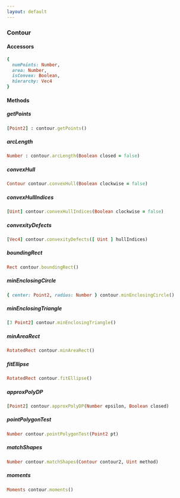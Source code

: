 ```yaml
---
layout: default
---
```


###  Contour

####  Accessors
``` ruby
{
  numPoints: Number,
  area: Number,
  isConvex: Boolean,
  hierarchy: Vec4
}
```

####  Methods

<a name="getPoints"></a>

#####  getPoints
``` ruby
[Point2] : contour.getPoints()
```

<a name="arcLength"></a>

#####  arcLength
``` ruby
Number : contour.arcLength(Boolean closed = false)
```

<a name="convexHull"></a>

#####  convexHull
``` ruby
Contour contour.convexHull(Boolean clockwise = false)
```

<a name="convexHullIndices"></a>

#####  convexHullIndices
``` ruby
[Uint] contour.convexHullIndices(Boolean clockwise = false)
```

<a name="convexityDefects"></a>

#####  convexityDefects
``` ruby
[Vec4] contour.convexityDefects([ Uint ] hullIndices)
```

<a name="boundingRect"></a>

#####  boundingRect
``` ruby
Rect contour.boundingRect()
```

<a name="minEnclosingCircle"></a>

#####  minEnclosingCircle
``` ruby
{ center: Point2, radius: Number } contour.minEnclosingCircle()
```

<a name="minEnclosingTriangle"></a>

#####  minEnclosingTriangle
``` ruby
[3 Point2] contour.minEnclosingTriangle()
```

<a name="minAreaRect"></a>

#####  minAreaRect
``` ruby
RotatedRect contour.minAreaRect()
```

<a name="fitEllipse"></a>

#####  fitEllipse
``` ruby
RotatedRect contour.fitEllipse()
```

<a name="approxPolyDP"></a>

#####  approxPolyDP
``` ruby
[Point2] contour.approxPolyDP(Number epsilon, Boolean closed)
```

<a name="pointPolygonTest"></a>

#####  pointPolygonTest
``` ruby
Number contour.pointPolygonTest(Point2 pt)
```

<a name="matchShapes"></a>

#####  matchShapes
``` ruby
Number contour.matchShapes(Contour contour2, Uint method)
```

<a name="moments"></a>

#####  moments
``` ruby
Moments contour.moments()
```
